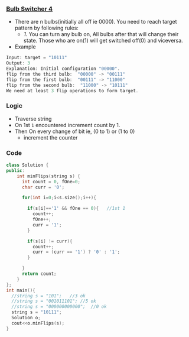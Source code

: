 ### [Bulb Switcher 4](https://leetcode.com/problems/bulb-switcher-iv/)
- There are n bulbs(initially all off ie 0000). You need to reach target pattern by following rules:
  - *1.* You can turn any bulb on, All bulbs after that will change their state. Those who are on(1) will get switched off(0) and viceversa.
- Example
```c
Input: target = "10111"
Output: 3
Explanation: Initial configuration "00000".
flip from the third bulb:  "00000" -> "00111"
flip from the first bulb:  "00111" -> "11000"
flip from the second bulb:  "11000" -> "10111"
We need at least 3 flip operations to form target.
```

### Logic
- Traverse string
- On 1st `1` encountered increment count by 1.
- Then On every change of bit ie, (0 to 1) or (1 to 0)
  - increment the counter
  
### Code  
```c++
class Solution {
public:
    int minFlips(string s) {
      int count = 0, fOne=0;
      char curr = '0';

      for(int i=0;i<s.size();i++){

        if(s[i]=='1' && fOne == 0){   //1st 1
          count++;
          fOne++;
          curr = '1';
        }

        if(s[i] != curr){
          count++;
          curr = (curr == '1') ? '0' : '1';
        }

      }
      return count;        
    }
};
int main(){
  //string s = "101";   //3 ok
  //string s = "001011101"; //5 ok
  //string s = "000000000000";  //0 ok
  string s = "10111";
  Solution o;
  cout<<o.minFlips(s);
}
```
